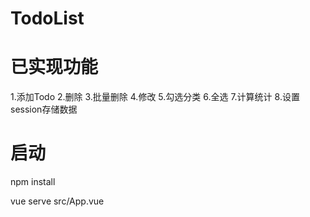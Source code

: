 # TodoList

# 已实现功能
1.添加Todo
2.删除
3.批量删除
4.修改
5.勾选分类
6.全选
7.计算统计
8.设置session存储数据

# 启动
npm install 

vue serve src/App.vue
